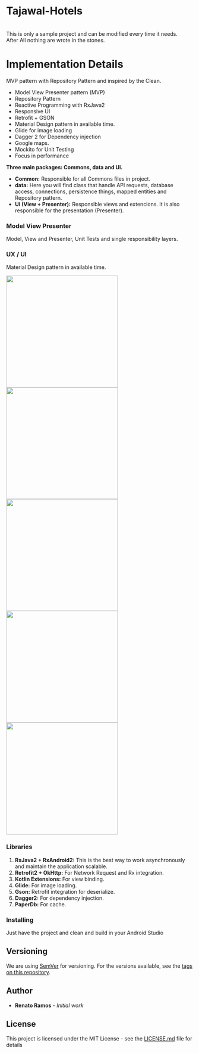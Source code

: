 # Tajawal-Hotels

<br />This is only a sample project and can be modified every time it needs. 
<br />After All nothing are wrote in the stones.

# Implementation Details

MVP pattern with Repository Pattern and inspired by the Clean.

- Model View Presenter pattern (MVP)
- Repository Pattern
- Reactive Programming with RxJava2
- Responsive UI
- Retrofit + GSON
- Material Design pattern in available time.
- Glide for image loading
- Dagger 2 for Dependency injection 
- Google maps.
- Mockito for Unit Testing
- Focus in performance

**Three main packages: Commons, data and Ui.**

- **Common:** Responsible for all Commons files in project.
- **data:** Here you will find class that handle API requests, database access, connections, persistence things, mapped entities and Repository pattern.
- **Ui (View + Presenter):** Responsible views and extencions. It is also responsible for the presentation (Presenter).


### Model View Presenter

Model, View and Presenter, Unit Tests and single responsibility layers.

### UX / UI

Material Design pattern in available time.

<img src="https://github.com/Ckdeveloper/Tajawal-Hotels/blob/master/design/Screenshot1.png" width="300">
<img src="https://github.com/Ckdeveloper/Tajawal-Hotels/blob/master/design/Screenshot2.png" width="300">
<img src="https://github.com/Ckdeveloper/Tajawal-Hotels/blob/master/design/Screenshot3.png" width="300">
<img src="https://github.com/Ckdeveloper/Tajawal-Hotels/blob/master/design/Screenshot4.png" width="300">
<img src="https://github.com/Ckdeveloper/Tajawal-Hotels/blob/master/design/Screenshot5.png" width="300">

### Libraries

1. **RxJava2 + RxAndroid2:** This is the best way to work asynchronously and maintain the application scalable.
2. **Retrofit2 + OkHttp:** For Network Request and Rx integration.
3. **Kotlin Extensions:** For view binding.
4. **Glide:** For image loading.
5. **Gson:** Retrofit integration for deserialize.
6. **Dagger2:** For dependency injection.
7. **PaperDb:** For cache.

### Installing
Just have the project and clean and build in your Android Studio

## Versioning

We are using [SemVer](http://semver.org/) for versioning. For the versions available, see the [tags on this repository](https://https://github.com/Ckdeveloper/Tajawal-Hotels). 

## Author

* **Renato Ramos** - *Initial work*

## License

This project is licensed under the MIT License - see the [LICENSE.md](LICENSE.md) file for details